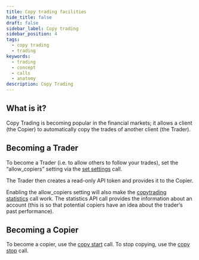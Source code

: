 ```yaml
---
title: Copy trading facilities
hide_title: false
draft: false
sidebar_label: Copy trading
sidebar_position: 4
tags:
  - copy trading
  - trading
keywords:
  - trading
  - concept
  - calls
  - anatomy
description: Copy Trading
---
```


## What is it?

Copy Trading is becoming popular in the financial markets; it allows a client (the Copier) to automatically copy the trades of another client (the Trader).

## Becoming a Trader

To become a Trader (i.e. to allow others to follow your trades), set the “allow_copiers” setting via the [set settings](/api-explorer#set_settings) call.

The Trader then creates a read-only API token and provides it to the Copier.

Enabling the allow_copiers setting will also make the [copytrading statistics](/api-explorer#copytrading_statistics) call work. The statistics API call provides the information about an account (this is so that potential copiers have an idea about the trader’s past performance).

## Becoming a Copier

To become a copier, use the [copy start](/api-explorer#copy_start) call. To stop copying, use the [copy stop](/api-explorer#copy_stop) call.
